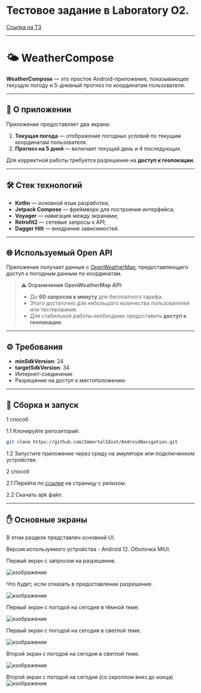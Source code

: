 # Тестовое задание в Laboratory O2.
[Ссылка на ТЗ](https://docs.google.com/document/d/1icbDKnj_azNemXIvwQ_Cyha1KTujbsqzi-bFs0xrM4s/edit?tab=t.0)
___
# 🌤 WeatherCompose

**WeatherCompose** — это простое Android-приложение, показывающее текущую погоду и 5-дневный прогноз по координатам пользователя.
___
## 🧭 О приложении

Приложение предоставляет два экрана:

1. **Текущая погода** — отображение погодных условий по текущим координатам пользователя.
2. **Прогноз на 5 дней** — включает текущий день и 4 последующих.

Для корректной работы требуется разрешение на **доступ к геолокации**.
___
## 🛠 Стек технологий

- **Kotlin** — основной язык разработки;
- **Jetpack Compose** — фреймворк для построения интерфейса;
- **Voyager** — навигация между экранами;
- **Retrofit2** — сетевые запросы к API;
- **Dagger Hilt** — внедрение зависимостей.
___
## 🌐 Используемый Open API

Приложение получает данные с [OpenWeatherMap](https://openweathermap.org/), предоставляющего доступ к погодным данным по координатам.

> ⚠️ **Ограничения OpenWeatherMap API:**
> - До **60 запросов в минуту** для бесплатного тарифа.
> - Этого достаточно для небольшого количества пользователей или тестирования.
> - Для стабильной работы необходимо предоставить **доступ к геолокации**.
___
## ⚙️ Требования

- **minSdkVersion**: 24  
- **targetSdkVersion**: 34  
- Интернет-соединение  
- Разрешение на доступ к местоположению
___
## 🚀 Сборка и запуск

1 способ

1.1 Клонируйте репозиторий:
   ```bash
   git clone https://github.com/ImmortalIdiot/AndroidNavigation.git
   ```
1.2 Запустите приложение через среду на эмуляторе или подключенном устройстве.

2 способ

2.1 Перейти по [ссылке](https://github.com/ImmortalIdiot/WeatherCompose/releases/tag/v1.0.2) на страницу с релизом.

2.2 Скачать apk файл.
___
## ✋ Основные экраны
В этом разделе представлен основной UI.

Версия используемого устройства - Android 12. Оболочка MIUI.

Первый экран с запросом на разрешение.

![изображение](https://github.com/user-attachments/assets/bae2fb88-2642-4a05-b637-ac3b7623bf36)

Что будет, если отказать в предоставлении разрешения.

![изображение](https://github.com/user-attachments/assets/59c388ba-6152-4138-bd17-9d9ca45f2c57)

Первый экран с погодой на сегодня в тёмной теме.

![изображение](https://github.com/user-attachments/assets/aca7aebe-a367-4b51-8eac-ca2936aacc15)

Первый экран с погодой на сегодня в светлой теме.

![изображение](https://github.com/user-attachments/assets/f9f46455-ee0f-4af3-a454-858e8641366c)

Второй экран с погодой на сегодня в светлой теме.

![изображение](https://github.com/user-attachments/assets/7051a76b-3402-4062-a055-9e1ae0aac8ba)

Второй экран с погодой на сегодня (со скроллом вниз до конца)
![изображение](https://github.com/user-attachments/assets/f52358b4-562a-468c-b53c-932d89ae4c48)
